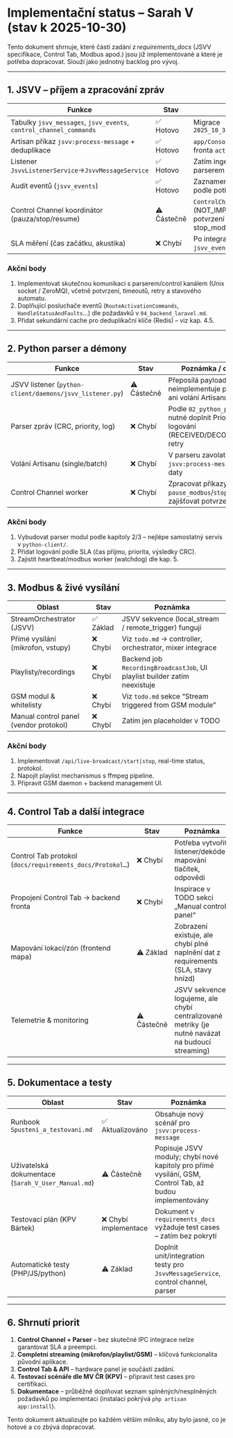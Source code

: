 # Implementační status – Sarah V (stav k 2025-10-30)

Tento dokument shrnuje, které části zadání z *requirements_docs* (JSVV specifikace, Control Tab, Modbus apod.) jsou již implementované a které je potřeba dopracovat. Slouží jako jednotný backlog pro vývoj.

---

## 1. JSVV – příjem a zpracování zpráv

| Funkce | Stav | Poznámka / další kroky |
| --- | --- | --- |
| Tabulky `jsvv_messages`, `jsvv_events`, `control_channel_commands` | ✅ Hotovo | Migrace `2025_10_30_130000_create_jsvv_message_tables.php` |
| Artisan příkaz `jsvv:process-message` + deduplikace | ✅ Hotovo | `app/Console/Commands/ProcessJsvvMessage.php`, fronta `activations-high` |
| Listener `JsvvListenerService`→`JsvvMessageService` | ✅ Hotovo | Zatím ingest přes API – budoucnu nahradit parserem |
| Audit eventů (`jsvv_events`) | ✅ Hotovo | Zaznamenává validaci, duplicity, další eventy přidat podle potřeby |
| Control Channel koordinátor (pauza/stop/resume) | ⚠️ Částečně | `ControlChannelService` zatím jen loguje (NOT_IMPLEMENTED). Nutné doplnit IPC + potvrzení dle kap. 5 (pause_modbus, stop_modbus…) |
| SLA měření (čas začátku, akustika) | ❌ Chybí | Po integraci control channelu doplnit metriky do `jsvv_events`/telemetrie |

### Akční body
1. Implementovat skutečnou komunikaci s parserem/control kanálem (Unix socket / ZeroMQ), včetně potvrzení, timeoutů, retry a stavového automatu.
2. Doplňující posluchače eventů (`RouteActivationCommands`, `HandleStatusAndFaults`…) dle požadavků v `04_backend_laravel.md`.
3. Přidat sekundární cache pro deduplikační klíče (Redis) – viz kap. 4.5.

---

## 2. Python parser a démony

| Funkce | Stav | Poznámka / další kroky |
| --- | --- | --- |
| JSVV listener (`python-client/daemons/jsvv_listener.py`) | ⚠️ Částečně | Přeposílá payload do API, ale neimplementuje priority frontu ani volání Artisanu |
| Parser zpráv (CRC, priority, log) | ❌ Chybí | Podle `02_python_parser.md` je nutné doplnit PriorityQueue, logování (RECEIVED/DECODED/DONE…), retry |
| Volání Artisanu (single/batch) | ❌ Chybí | V parseru zavolat `php artisan jsvv:process-message` s JSON daty |
| Control Channel worker | ❌ Chybí | Zpracovat příkazy `pause_modbus`/`stop_modbus` a zajišťovat potvrzení stavu FSM |

### Akční body
1. Vybudovat parser modul podle kapitoly 2/3 – nejlépe samostatný servis v `python-client/`.
2. Přidat logování podle SLA (čas příjmu, priorita, výsledky CRC).
3. Zajistit heartbeat/modbus worker (watchdog) dle kap. 5.

---

## 3. Modbus & živé vysílání

| Oblast | Stav | Poznámka |
| --- | --- | --- |
| StreamOrchestrator (JSVV) | ✅ Základ | JSVV sekvence (local_stream / remote_trigger) fungují |
| Přímé vysílání (mikrofon, vstupy) | ❌ Chybí | Viz `todo.md` → controller, orchestrator, mixer integrace |
| Playlisty/recordings | ❌ Chybí | Backend job `RecordingBroadcastJob`, UI playlist builder zatím neexistuje |
| GSM modul & whitelisty | ❌ Chybí | Viz `todo.md` sekce “Stream triggered from GSM module” |
| Manual control panel (vendor protokol) | ❌ Chybí | Zatím jen placeholder v TODO |

### Akční body
1. Implementovat `/api/live-broadcast/start|stop`, real-time status, protokol.
2. Napojit playlist mechanismus s ffmpeg pipeline.
3. Připravit GSM daemon + backend management UI.

---

## 4. Control Tab a další integrace

| Funkce | Stav | Poznámka |
| --- | --- | --- |
| Control Tab protokol (`docs/requirements_docs/Protokol…`) | ❌ Chybí | Potřeba vytvořit listener/dekóder, mapování tlačítek, odpovědi |
| Propojení Control Tab → backend fronta | ❌ Chybí | Inspirace v TODO sekci „Manual control panel“ |
| Mapování lokací/zón (frontend mapa) | ⚠️ Základ | Zobrazení existuje, ale chybí plné naplnění dat z requirements (SLA, stavy hnízd) |
| Telemetrie & monitoring | ⚠️ Částečně | JSVV sekvence logujeme, ale chybí centralizované metriky (je nutné navázat na budoucí streaming) |

---

## 5. Dokumentace a testy

| Oblast | Stav | Poznámka |
| --- | --- | --- |
| Runbook `Spusteni_a_testovani.md` | ✅ Aktualizováno | Obsahuje nový scénář pro `jsvv:process-message` |
| Uživatelská dokumentace (`Sarah_V_User_Manual.md`) | ⚠️ Částečně | Popisuje JSVV moduly; chybí nové kapitoly pro přímé vysílání, GSM, Control Tab, až budou implementovány |
| Testovací plán (KPV Bártek) | ❌ Chybí implementace | Dokument v `requirements_docs` vyžaduje test cases – zatím bez pokrytí |
| Automatické testy (PHP/JS/python) | ⚠️ Základ | Doplnit unit/integration testy pro `JsvvMessageService`, control channel, parser |

---

## 6. Shrnutí priorit

1. **Control Channel + Parser** – bez skutečné IPC integrace nelze garantovat SLA a preempci.  
2. **Completní streaming (mikrofon/playlist/GSM)** – klíčová funkcionalita původní aplikace.  
3. **Control Tab & API** – hardware panel je součástí zadání.  
4. **Testovací scénáře dle MV ČR (KPV)** – připravit test cases pro certifikaci.  
5. **Dokumentace** – průběžně doplňovat seznam splněných/nesplněných požadavků po implementaci (instalaci pokrývá `php artisan app:install`).

Tento dokument aktualizujte po každém větším milníku, aby bylo jasné, co je hotové a co zbývá dopracovat.
